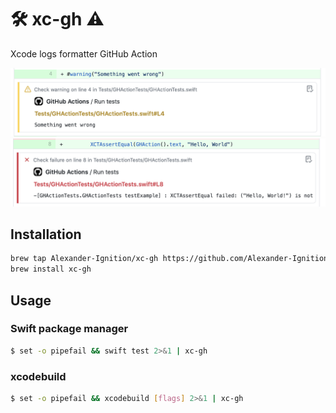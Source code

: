 # 🛠 xc-gh ⚠️

Xcode logs formatter GitHub Action

![warning](Images/warning.png)
![error](Images/error.png)

## Installation

```bash
brew tap Alexander-Ignition/xc-gh https://github.com/Alexander-Ignition/xc-gh.git
brew install xc-gh
```

## Usage

### Swift package manager

```bash
$ set -o pipefail && swift test 2>&1 | xc-gh
```

### xcodebuild

```bash
$ set -o pipefail && xcodebuild [flags] 2>&1 | xc-gh
```
